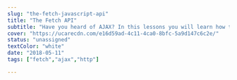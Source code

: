 ```yaml
---
slug: "the-fetch-javascript-api"
title: "The Fetch API"
subtitle: "Have you heard of AJAX? In this lessons you will learn how to request information from other API's and make use of that data with the most used technology for that purpose."
cover: "https://ucarecdn.com/e16d59ad-4c11-4ca0-8bfc-5a9d147c6c2e/"
status: "unassigned"
textColor: "white"
date: "2018-05-11"
tags: ["fetch","ajax","http"]

---
```


